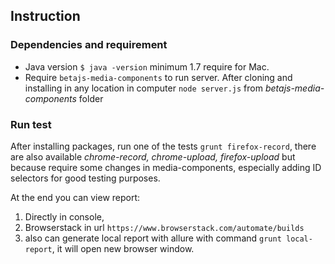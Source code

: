 ## Instruction

### Dependencies and requirement
- Java version `$ java -version` minimum 1.7 require for Mac.
- Require `betajs-media-components` to run server. After cloning and installing in any location in computer `node server.js` from *betajs-media-components* folder

### Run test
After installing packages, run one of the tests `grunt firefox-record`, there are also available 
*chrome-record, chrome-upload, firefox-upload* but because require some changes in media-components, 
especially adding ID selectors for good testing purposes.

At the end you can view report:
 1) Directly in console, 
 2) Browserstack in url `https://www.browserstack.com/automate/builds`
 3) also can generate local report with allure with command `grunt local-report`, it will open new browser window.
  